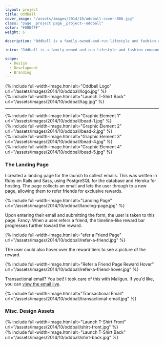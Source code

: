 ```yaml
---
layout: project
title: Oddball
cover_image: "/assets/images/2014/10/oddball-cover-800.jpg"
class: "page__project page__project--oddball"
color: "#08B4FF"
weight: 6

description: "Oddball is a family-owned-and-run lifestyle and fashion company. I have been responsible for branding, multiple websites, and brand strategy."

intro: "Oddball is a family-owned-and-run lifestyle and fashion company. I have been responsible for branding, multiple websites, and brand strategy."

scope:
  - Design
  - Development
  - Branding
---
```

<div class="grid">
  <div class="grid__col grid__col--6-of-12">
    {% include full-width-image.html alt="Oddball Logo" url="/assets/images/2014/10/oddball/logo.jpg" %}
  </div>
  <div class="grid__col grid__col--6-of-12">
    {% include full-width-image.html alt="Launch T-Shirt Back" url="/assets/images/2014/10/oddball/tag.jpg" %}
  </div>
</div>

<hr class="hr--long">

<div class="grid">
  <div class="grid__col grid__col--6-of-12">
    {% include full-width-image.html alt="Graphic Element 1" url="/assets/images/2014/10/oddball/bead-1.jpg" %}
  </div>
  <div class="grid__col grid__col--6-of-12">
    {% include full-width-image.html alt="Graphic Element 2" url="/assets/images/2014/10/oddball/bead-2.jpg" %}
  </div>
  <div class="grid__col grid__col--6-of-12">
    {% include full-width-image.html alt="Graphic Element 3" url="/assets/images/2014/10/oddball/bead-4.jpg" %}
  </div>
  <div class="grid__col grid__col--6-of-12">
    {% include full-width-image.html alt="Graphic Element 4" url="/assets/images/2014/10/oddball/bead-5.jpg" %}
  </div>
  <div class="grid__col grid__col--3-of-12">
    <h3>The Landing Page</h3>
    <p>I created a landing page for the launch to collect emails. This was written in Ruby on Rails and Sass, using PostgreSQL for the database and Heroku for hosting. The page collects an email and lets the user through to a new page, allowing them to refer friends for exclusive rewards.</p>
  </div>
  <div class="grid__col grid__col--9-of-12">
    {% include full-width-image.html alt="Landing Page" url="/assets/images/2014/10/oddball/landing-page.jpg" %}
  </div>
  <div class="grid__col grid__col--3-of-12">
    <p>Upon entering their email and submitting the form, the user is taken to this page. Fancy. When a user refers a friend, the timeline-like reward bar progresses further toward the reward.</p>
  </div>
  <div class="grid__col grid__col--9-of-12">
    {% include full-width-image.html alt="efer a Friend Page" url="/assets/images/2014/10/oddball/refer-a-friend.jpg" %}
  </div>
  <div class="grid__col grid__col--3-of-12">
    <p>The user could also hover over the reward tiers to see a picture of the reward.</p>
  </div>
  <div class="grid__col grid__col--9-of-12">
    {% include full-width-image.html alt="Refer a Friend Page Reward Hover" url="/assets/images/2014/10/oddball/refer-a-friend-hover.jpg" %}
  </div>
  <div class="grid__col grid__col--3-of-12">
    <p>Transactional email? You bet! I took care of this with Mailgun. If you'd like, you can <a href="http://devinhalladay.com/projects/oddball/email/" target="_blank">view the email live</a>.</p>
  </div>
  <div class="grid__col grid__col--9-of-12">
    {% include full-width-image.html alt="Transactional Email" url="/assets/images/2014/10/oddball/transactional-email.jpg" %}
  </div>
  <div class="grid__col grid__col--12-of-12">
    <h3>Misc. Design Assets</h3>
  </div>
  <div class="grid__col grid__col--6-of-12">
    {% include full-width-image.html alt="Launch T-Shirt Front" url="/assets/images/2014/10/oddball/shirt-front.jpg" %}
  </div>
  <div class="grid__col grid__col--6-of-12">
    {% include full-width-image.html alt="Launch T-Shirt Back" url="/assets/images/2014/10/oddball/shirt-back.jpg" %}
  </div>
</div>